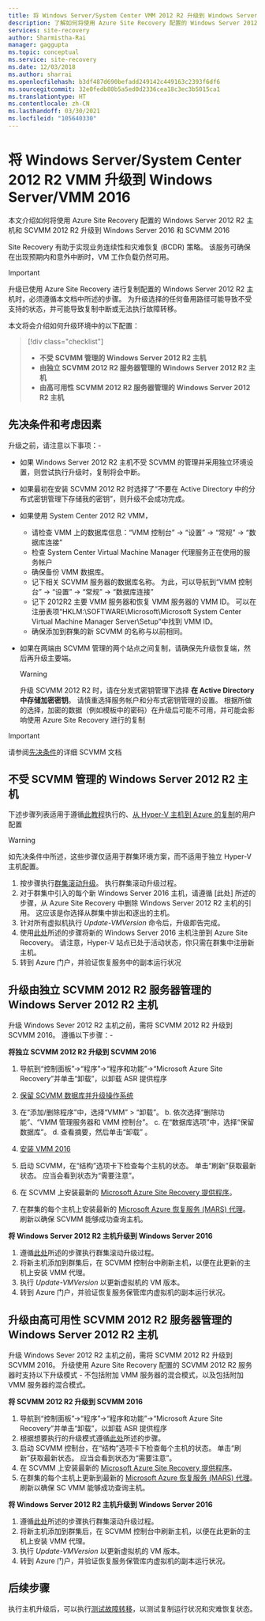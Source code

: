 ```yaml
---
title: 将 Windows Server/System Center VMM 2012 R2 升级到 Windows Server 2016-Azure Site Recovery
description: 了解如何将使用 Azure Site Recovery 配置的 Windows Server 2012 R2 主机和 SCVMM 2012 R2 升级到 Windows Server 2016 和 SCVMM 2016。
services: site-recovery
author: Sharmistha-Rai
manager: gaggupta
ms.topic: conceptual
ms.service: site-recovery
ms.date: 12/03/2018
ms.author: sharrai
ms.openlocfilehash: b3df487d690befadd249142c449163c2393f6df6
ms.sourcegitcommit: 32e0fedb80b5a5ed0d2336cea18c3ec3b5015ca1
ms.translationtype: HT
ms.contentlocale: zh-CN
ms.lasthandoff: 03/30/2021
ms.locfileid: "105640330"
---
```

# <a name="upgrade-windows-server-serversystem-center-2012-r2-vmm-to-windows-servervmm-2016"></a>将 Windows Server/System Center 2012 R2 VMM 升级到 Windows Server/VMM 2016 

本文介绍如何将使用 Azure Site Recovery 配置的 Windows Server 2012 R2 主机和 SCVMM 2012 R2 升级到 Windows Server 2016 和 SCVMM 2016

Site Recovery 有助于实现业务连续性和灾难恢复 (BCDR) 策略。 该服务可确保在出现预期内和意外中断时，VM 工作负载仍然可用。

> [!IMPORTANT]
> 升级已使用 Azure Site Recovery 进行复制配置的 Windows Server 2012 R2 主机时，必须遵循本文档中所述的步骤。 为升级选择的任何备用路径可能导致不受支持的状态，并可能导致复制中断或无法执行故障转移。


本文将会介绍如何升级环境中的以下配置：

> [!div class="checklist"]
> * **不受 SCVMM 管理的 Windows Server 2012 R2 主机** 
> * **由独立 SCVMM 2012 R2 服务器管理的 Windows Server 2012 R2 主机** 
> * **由高可用性 SCVMM 2012 R2 服务器管理的 Windows Server 2012 R2 主机**


## <a name="prerequisites--factors-to-consider"></a>先决条件和考虑因素

升级之前，请注意以下事项：-

- 如果 Windows Server 2012 R2 主机不受 SCVMM 的管理并采用独立环境设置，则尝试执行升级时，复制将会中断。
- 如果最初在安装 SCVMM 2012 R2 时选择了“不要在 Active Directory 中的分布式密钥管理下存储我的密钥”，则升级不会成功完成。 

- 如果使用 System Center 2012 R2 VMM， 

    - 请检查 VMM 上的数据库信息：“VMM 控制台” -> “设置” -> “常规” -> “数据库连接”    
    - 检查 System Center Virtual Machine Manager 代理服务正在使用的服务帐户
    - 确保备份 VMM 数据库。
    - 记下相关 SCVMM 服务器的数据库名称。 为此，可以导航到“VMM 控制台” -> “设置” -> “常规” -> “数据库连接”    
    - 记下 2012R2 主要 VMM 服务器和恢复 VMM 服务器的 VMM ID。 可以在注册表项“HKLM:\SOFTWARE\Microsoft\Microsoft System Center Virtual Machine Manager Server\Setup”中找到 VMM ID。
    - 确保添加到群集的新 SCVMM 的名称与以前相同。 

- 如果在两端由 SCVMM 管理的两个站点之间复制，请确保先升级恢复端，然后再升级主要端。
  > [!WARNING]
  > 升级 SCVMM 2012 R2 时，请在分发式密钥管理下选择 **在 Active Directory 中存储加密密钥**。 请慎重选择服务帐户和分布式密钥管理的设置。 根据所做的选择，加密的数据（例如模板中的密码）在升级后可能不可用，并可能会影响使用 Azure Site Recovery 进行的复制

> [!IMPORTANT]
> 请参阅[先决条件](/system-center/vmm/upgrade-vmm?view=sc-vmm-2016&preserve-view=true#requirements-and-limitations)的详细 SCVMM 文档

## <a name="windows-server-2012-r2-hosts-which-arent-managed-by-scvmm"></a>不受 SCVMM 管理的 Windows Server 2012 R2 主机 
下述步骤列表适用于遵循[此教程](./hyper-v-prepare-on-premises-tutorial.md)执行的、[从 Hyper-V 主机到 Azure 的复制](./hyper-v-azure-architecture.md)的用户配置

> [!WARNING]
> 如先决条件中所述，这些步骤仅适用于群集环境方案，而不适用于独立 Hyper-V 主机配置。

1. 按步骤执行[群集滚动升级](/windows-server/failover-clustering/cluster-operating-system-rolling-upgrade#cluster-os-rolling-upgrade-process)。 执行群集滚动升级过程。
2. 对于群集中引入的每个新 Windows Server 2016 主机，请遵循 [此处] 所述的步骤，从 Azure Site Recovery 中删除 Windows Server 2012 R2 主机的引用。 这应该是你选择从群集中排出和逐出的主机。
3. 针对所有虚拟机执行 *Update-VMVersion* 命令后，升级即告完成。 
4. 使用[此处](./hyper-v-azure-tutorial.md#set-up-the-source-environment)所述的步骤将新的 Windows Server 2016 主机注册到 Azure Site Recovery。 请注意，Hyper-V 站点已处于活动状态，你只需在群集中注册新主机。 
5. 转到 Azure 门户，并验证恢复服务中的副本运行状况

## <a name="upgrade-windows-server-2012-r2-hosts-managed-by-stand-alone-scvmm-2012-r2-server"></a>升级由独立 SCVMM 2012 R2 服务器管理的 Windows Server 2012 R2 主机
升级 Windows Sever 2012 R2 主机之前，需将 SCVMM 2012 R2 升级到 SCVMM 2016。 遵循以下步骤：-

**将独立 SCVMM 2012 R2 升级到 SCVMM 2016**

1.  导航到“控制面板”->“程序”->“程序和功能”->“Microsoft Azure Site Recovery”并单击“卸载”，以卸载 ASR 提供程序
2. [保留 SCVMM 数据库并升级操作系统](/system-center/vmm/upgrade-vmm?view=sc-vmm-2016&preserve-view=true#back-up-and-upgrade-the-operating-system)
3. 在“添加/删除程序”中，选择“VMM” > “卸载”。    b. 依次选择“删除功能”、“VMM 管理服务器和 VMM 控制台”。   c. 在“数据库选项”中，选择“保留数据库”。   d. 查看摘要，然后单击“卸载”  。

4. [安装 VMM 2016](/system-center/vmm/upgrade-vmm?view=sc-vmm-2016&preserve-view=true#install-vmm-2016)
5. 启动 SCVMM，在“结构”选项卡下检查每个主机的状态。  单击“刷新”获取最新状态。  应当会看到状态为“需要注意”。 
17.    在 SCVMM 上安装最新的 [Microsoft Azure Site Recovery 提供程序](https://aka.ms/downloaddra)。
16.    在群集的每个主机上安装最新的 [Microsoft Azure 恢复服务 (MARS) 代理](https://aka.ms/latestmarsagent)。 刷新以确保 SCVMM 能够成功查询主机。

**将 Windows Server 2012 R2 主机升级到 Windows Server 2016**

1. 遵循[此处](/windows-server/failover-clustering/cluster-operating-system-rolling-upgrade#cluster-os-rolling-upgrade-process)所述的步骤执行群集滚动升级过程。 
2. 将新主机添加到群集后，在 SCVMM 控制台中刷新主机，以便在此更新的主机上安装 VMM 代理。
3. 执行 *Update-VMVersion* 以更新虚拟机的 VM 版本。 
4. 转到 Azure 门户，并验证恢复服务保管库内虚拟机的副本运行状况。 

## <a name="upgrade-windows-server-2012-r2-hosts-are-managed-by-highly-available-scvmm-2012-r2-server"></a>升级由高可用性 SCVMM 2012 R2 服务器管理的 Windows Server 2012 R2 主机
升级 Windows Sever 2012 R2 主机之前，需将 SCVMM 2012 R2 升级到 SCVMM 2016。 升级使用 Azure Site Recovery 配置的 SCVMM 2012 R2 服务器时支持以下升级模式 - 不包括附加 VMM 服务器的混合模式，以及包括附加 VMM 服务器的混合模式。

**将 SCVMM 2012 R2 升级到 SCVMM 2016**

1.  导航到“控制面板”->“程序”->“程序和功能”->“Microsoft Azure Site Recovery”并单击“卸载”，以卸载 ASR 提供程序
2. 根据想要执行的升级模式遵循[此处](/system-center/vmm/upgrade-vmm?view=sc-vmm-2016&preserve-view=true#upgrade-a-standalone-vmm-server)所述的步骤。
3. 启动 SCVMM 控制台，在“结构”选项卡下检查每个主机的状态。  单击“刷新”获取最新状态。  应当会看到状态为“需要注意”。
4. 在 SCVMM 上安装最新的 [Microsoft Azure Site Recovery 提供程序](https://aka.ms/downloaddra)。
5. 在群集的每个主机上更新到最新的 [Microsoft Azure 恢复服务 (MARS) 代理](https://aka.ms/latestmarsagent)。 刷新以确保 SC VMM 能够成功查询主机。


**将 Windows Server 2012 R2 主机升级到 Windows Server 2016**

1. 遵循[此处](/windows-server/failover-clustering/cluster-operating-system-rolling-upgrade#cluster-os-rolling-upgrade-process)所述的步骤执行群集滚动升级过程。
2. 将新主机添加到群集后，在 SCVMM 控制台中刷新主机，以便在此更新的主机上安装 VMM 代理。
3. 执行 *Update-VMVersion* 以更新虚拟机的 VM 版本。 
4. 转到 Azure 门户，并验证恢复服务保管库内虚拟机的副本运行状况。 

## <a name="next-steps"></a>后续步骤
执行主机升级后，可以执行[测试故障转移](tutorial-dr-drill-azure.md)，以测试复制运行状况和灾难恢复状态。
